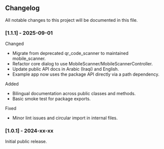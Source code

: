 ## Changelog

All notable changes to this project will be documented in this file.

### [1.1.1] - 2025-09-01

Changed
- Migrate from deprecated qr_code_scanner to maintained mobile_scanner.
- Refactor core dialog to use MobileScanner/MobileScannerController.
- Update public API docs in Arabic (Iraqi) and English.
- Example app now uses the package API directly via a path dependency.

Added
- Bilingual documentation across public classes and methods.
- Basic smoke test for package exports.

Fixed
- Minor lint issues and circular import in internal files.

### [1.0.1] - 2024-xx-xx
Initial public release.